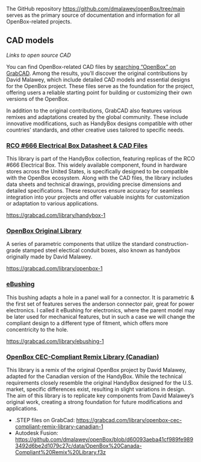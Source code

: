 The GitHub repository https://github.com/dmalawey/openBox/tree/main serves as the primary source of documentation and information for all OpenBox-related projects.

## CAD models
_Links to open source CAD_

You can find OpenBox-related CAD files by [searching “OpenBox” on GrabCAD](https://grabcad.com/library?page=1&time=all_time&sort=recent&query=openbox). Among the results, you’ll discover the original contributions by David Malawey, which include detailed CAD models and essential designs for the OpenBox project. These files serve as the foundation for the project, offering users a reliable starting point for building or customizing their own versions of the OpenBox.

In addition to the original contributions, GrabCAD also features various remixes and adaptations created by the global community. These include innovative modifications, such as HandyBox designs compatible with other countries’ standards, and other creative uses tailored to specific needs.

### [RCO #666 Electrical Box Datasheet & CAD Files](https://grabcad.com/library/handybox-1)

This library is part of the HandyBox collection, featuring replicas of the RCO #666 Electrical Box. This widely available component, found in hardware stores across the United States, is specifically designed to be compatible with the OpenBox ecosystem. Along with the CAD files, the library includes data sheets and technical drawings, providing precise dimensions and detailed specifications. These resources ensure accuracy for seamless integration into your projects and offer valuable insights for customization or adaptation to various applications.

https://grabcad.com/library/handybox-1

### [OpenBox Original Library](https://grabcad.com/library/openbox-1)

A series of parametric components that utilize the standard construction-grade stamped steel electical conduit boxes, also known as handybox originally made by David Malawey.

https://grabcad.com/library/openbox-1

### [eBushing](https://grabcad.com/library/ebushing-1)

This bushing adapts a hole in a panel wall for a connector. It is parametric & the first set of features serves the anderson connector pair, great for power electronics. I called it eBushing for electronics, where the parent model may be later used for mechanical features, but in such a case we will change the compliant design to a different type of fitment, which offers more concentricity to the hole.

https://grabcad.com/library/ebushing-1

###  [OpenBox CEC-Compliant Remix Library (Canadian)](https://grabcad.com/library/openbox-cec-compliant-remix-library-canadian-1)

This library is a remix of the original OpenBox project by David Malawey, adapted for the Canadian version of the HandyBox. While the technical requirements closely resemble the original HandyBox designed for the U.S. market, specific differences exist, resulting in slight variations in design. The aim of this library is to replicate key components from David Malawey’s original work, creating a strong foundation for future modifications and applications.

- .STEP files on GrabCad: https://grabcad.com/library/openbox-cec-compliant-remix-library-canadian-1
- Autodesk Fusion: https://github.com/dmalawey/openBox/blob/d60093aeba41cf989fe9893492d6be2d1079c27c/data/OpenBox%20Canada-Compliant%20Remix%20Library.f3z

